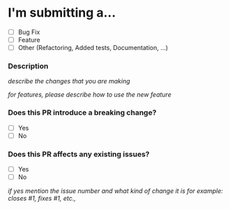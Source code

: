<!-- Make sure your title is clear -->
<!-- To mark a task, use [x]. -->

# I'm submitting a...

- [ ] Bug Fix
- [ ] Feature
- [ ] Other (Refactoring, Added tests, Documentation, ...)

### Description

_describe the changes that you are making_

_for features, please describe how to use the new feature_

### Does this PR introduce a breaking change?

- [ ] Yes
- [ ] No

### Does this PR affects any existing issues?

- [ ] Yes
- [ ] No

_if yes mention the issue number and what kind of change it is_
_for example: closes #1, fixes #1, etc.,_
